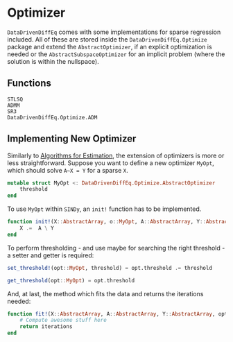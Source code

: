 # Optimizer

`DataDrivenDiffEq` comes with some implementations for sparse regression included. All of these are stored inside the
`DataDrivenDiffEq.Optimize` package and extend the `AbstractOptimizer`, if an explicit optimization is needed or the `AbstractSubspaceOptimizer` for an implicit problem (where the solution is within the nullspace).

## Functions

```@docs
STLSQ
ADMM
SR3
DataDrivenDiffEq.Optimize.ADM
```


## Implementing New Optimizer

Similarly to [Algorithms for Estimation](@ref), the extension of optimizers is more or less straightforward.
Suppose you want to define a new optimizer `MyOpt`, which should solve ``A~X = Y`` for a sparse ``X``.

```julia
mutable struct MyOpt <: DataDrivenDiffEq.Optimize.AbstractOptimizer
    threshold
end
```

To use `MyOpt` within `SINDy`, an `init!` function has to be implemented.

```julia
function init!(X::AbstractArray, o::MyOpt, A::AbstractArray, Y::AbstractArray)
    X .=  A \ Y
end
```

To perform thresholding - and use maybe for searching the right threshold - a setter and getter is required:

```julia
set_threshold!(opt::MyOpt, threshold) = opt.threshold .= threshold

get_threshold(opt::MyOpt) = opt.threshold
```

And, at last, the method which fits the data and returns the iterations needed:

```julia
function fit!(X::AbstractArray, A::AbstractArray, Y::AbstractArray, opt::MyOpt; maxiter, convergence_error)
    # Compute awesome stuff here
    return iterations
end
```
